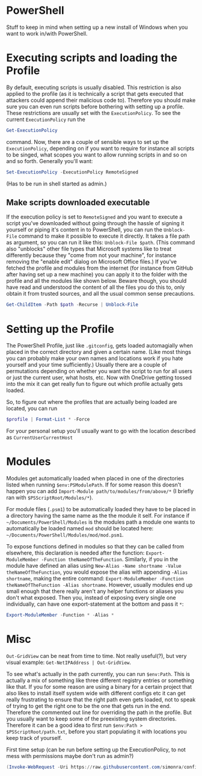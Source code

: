 PowerShell
======

Stuff to keep in mind when setting up a new install of Windows when you want to work in/with PowerShell.

# Executing scripts and loading the Profile

By default, executing scripts is usually disabled. This restriction is also applied to the profile (as it is technically a script that gets executed that attackers could append their malicious code to). Therefore you should make sure you can even run scripts before bothering with setting up a profile. These restrictions are usually set with the `ExecutionPolicy`. To see the current `ExecutionPolicy` run the

```PowerShell
Get-ExecutionPolicy

```

command. Now, there are a couple of sensible ways to set up the `ExecutionPolicy`, depending on if you want to require for instance all scripts to be singed, what scopes you want to allow running scripts in and so on and so forth. Generally you'll want:

```PowerShell
Set-ExecutionPolicy -ExecutionPolicy RemoteSigned
```

(Has to be run in shell started as admin.)

## Make scripts downloaded executable

If the execution policy is set to `RemoteSigned` and you want to execute a script you've downloaded without going through the hassle of signing it yourself or piping it's content in to PowerShell, you can run the `Unblock-File` command to make it possible to execute it directly. It takes a file path as argument, so you can run it like this: `Unblock-File $path`. (This command also "unblocks" other file types that Microsoft systems like to treat differently because they "come from not your machine", for instance removing the "enable edit" dialog on Microsoft Office files.) If you've fetched the profile and modules from the internet (for instance from GitHub after having set up a new machine) you can apply it to the folder with the profile and all the modules like shown below. Beware though, you should have read and understood the content of all the files you do this to, only obtain it from trusted sources, and all the usual common sense precautions.

```PowerShell
Get-ChildItem -Path $path -Recurse | Unblock-File
```

# Setting up the Profile

The PowerShell Profile, just like `.gitconfig`, gets loaded automagially when placed in the correct directory and given a certain name. (Like most things you can probably make your own names and locations work if you hate yourself and your time sufficiently.) Usually there are a couple of permutations depending on whether you want the script to run for all users or just the current user, what hosts, etc. Now with OneDrive getting tossed into the mix it can get really fun to figure out which profile actually gets loaded.

So, to figure out where the profiles that are actually being loaded are located, you can run

```PowerShell
$profile | Format-List * -Force
```

For your personal setup you'll usually want to go with the location described as `CurrentUserCurrentHost`

# Modules

Modules get automatically loaded when placed in one of the directories listed when running `$env:PSModulePath`. If for some reason this doesn't happen you can add `Import-Module path/to/modules/from/above/*` (I briefly ran with `$PSScriptRoot/Modules/*`).

For module files (`.psm1`) to be automatically loaded they have to be placed in a directory having the same name as the the module it self. For instance if `~/Documents/PowerShell/Modules` is the modules path a module one wants to automatically be loaded named `mod` should be located here: `~/Documents/PowerShell/Modules/mod/mod.psm1`.

To expose functions defined in modules so that they can be called from elsewhere, this declaration is needed after the function: `Export-ModuleMember -Function theNameOfTheFunction`. Similarly, if you in the module have defined an alias using `New-Alias -Name shortname -Value theNameOfTheFunction`, you would expose the alias with appending `-Alias shortname`, making the entire command: `Export-ModuleMember -Function theNameOfTheFunction -Alias shortname`. However, usually modules end up small enough that there really aren't any helper functions or aliases you don't what exposed. Then you, instead of exposing every single one individually, can have one export-statement at the bottom and pass it `*`:

```PowerShell
Export-ModuleMember -Function * -Alias *
```

# Misc

`Out-GridView` can be neat from time to time. Not really useful(?), but very visual example: `Get-NetIPAddress | Out-GridView`.

To see what's actually in the path currently, you can run `$env:Path`. This is actually a mix of something like three different registry entries or something like that. If you for some reason are using a binary for a certain project that also likes to install itself system wide with different configs etc it can get really frustrating to ensure that the right path even gets loaded, not to speak of trying to get the right one to be the one that gets run in the end. Therefore the commented out line for overriding the path in the profile. But you usually want to keep some of the preexisting system directories. Therefore it can be a good idea to first run `$env:Path > $PSScriptRoot/path.txt`, before you start populating it with locations you keep track of yourself.

First time setup (can be run before setting  up the ExecutionPolicy, to not mess with permissions maybe don't run as admin?)

```PowerShell
(Invoke-WebRequest -Uri https://raw.githubusercontent.com/simonra/config/master/PowerShell/Profile.ps1 -UseBasicParsing).content > $profile
```

